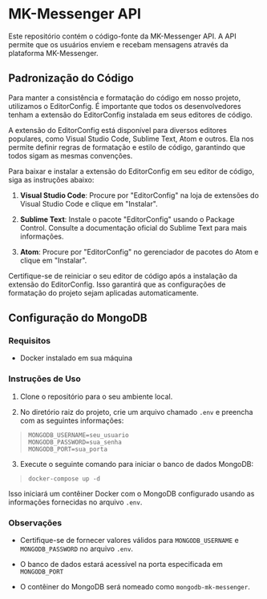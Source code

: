 # MK-Messenger API

Este repositório contém o código-fonte da MK-Messenger API. A API permite que os usuários enviem e recebam mensagens através da plataforma MK-Messenger.

## Padronização do Código

Para manter a consistência e formatação do código em nosso projeto, utilizamos o EditorConfig. É importante que todos os desenvolvedores tenham a extensão do EditorConfig instalada em seus editores de código.

A extensão do EditorConfig está disponível para diversos editores populares, como Visual Studio Code, Sublime Text, Atom e outros. Ela nos permite definir regras de formatação e estilo de código, garantindo que todos sigam as mesmas convenções.

Para baixar e instalar a extensão do EditorConfig em seu editor de código, siga as instruções abaixo:

1. **Visual Studio Code**: Procure por "EditorConfig" na loja de extensões do Visual Studio Code e clique em "Instalar".

2. **Sublime Text**: Instale o pacote "EditorConfig" usando o Package Control. Consulte a documentação oficial do Sublime Text para mais informações.

3. **Atom**: Procure por "EditorConfig" no gerenciador de pacotes do Atom e clique em "Instalar".

Certifique-se de reiniciar o seu editor de código após a instalação da extensão do EditorConfig. Isso garantirá que as configurações de formatação do projeto sejam aplicadas automaticamente.

## Configuração do MongoDB

### Requisitos

- Docker instalado em sua máquina

### Instruções de Uso

1. Clone o repositório para o seu ambiente local.

2. No diretório raiz do projeto, crie um arquivo chamado `.env` e preencha com as seguintes informações:

>     MONGODB_USERNAME=seu_usuario
>     MONGODB_PASSWORD=sua_senha
>     MONGODB_PORT=sua_porta

3. Execute o seguinte comando para iniciar o banco de dados MongoDB:

>     docker-compose up -d

Isso iniciará um contêiner Docker com o MongoDB configurado usando as informações fornecidas no arquivo `.env`.

  ### Observações

- Certifique-se de fornecer valores válidos para `MONGODB_USERNAME` e `MONGODB_PASSWORD` no arquivo `.env`.

- O banco de dados estará acessível na porta especificada em `MONGODB_PORT`

- O contêiner do MongoDB será nomeado como `mongodb-mk-messenger`.
